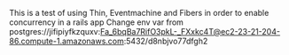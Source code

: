 This is a test of using Thin, Eventmachine and Fibers in order to enable concurrency in a rails app
Change env var from postgres://jifipiyfkzquxv:Fa_6bqBa7RifO3pkL-_FXxkc4T@ec2-23-21-204-86.compute-1.amazonaws.com:5432/d8nbjvo77dfgh2
